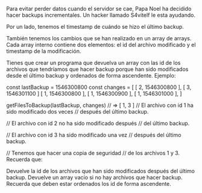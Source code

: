 Para evitar perder datos cuando el servidor se cae, Papa Noel ha decidido hacer backups incrementales. Un hacker llamado S4vitelf le esta ayudando.

Por un lado, tenemos el timestamp de cuándo se hizo el último backup.

También tenemos los cambios que se han realizado en un array de arrays. Cada array interno contiene dos elementos: el id del archivo modificado y el timestamp de la modificación.

Tienes que crear un programa que devuelva un array con las id de los archivos que tendríamos que hacer backup porque han sido modificados desde el último backup y ordenados de forma ascendente. Ejemplo:

const lastBackup = 1546300800
const changes = [
  [ 2, 1546300800 ],
  [ 3, 1546301100 ]
  [ 1, 1546300800 ],
  [ 1, 1546300900 ],
  [ 1, 1546301000 ],
]

getFilesToBackup(lastBackup, changes) // => [ 1, 3 ]
// El archivo con id 1 ha sido modificado dos veces
// después del último backup.

// El archivo con id 2 no ha sido modificado después
// del último backup.

// El archivo con id 3 ha sido modificado una vez
// después del último backup.

// Tenemos que hacer una copia de seguridad
// de los archivos 1 y 3.
Recuerda que:

Devuelve la id de los archivos que han sido modificados después del último backup.
Devuelve un array vacío si no hay archivos que hacer backup.
Recuerda que deben estar ordenados los id de forma ascendente.